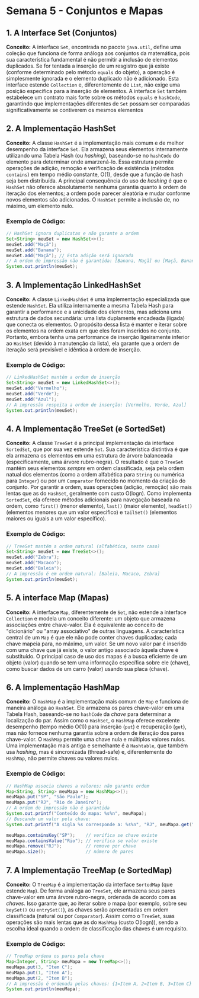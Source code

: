 # Semana 5 - Conjuntos e Mapas

## 1. A Interface Set (Conjuntos)

**Conceito:** A interface `Set`, encontrada no pacote `java.util`, define uma coleção que funciona de forma análoga aos conjuntos da matemática, pois sua característica fundamental é não permitir a inclusão de elementos duplicados. Se for tentada a inserção de um resgistro que já existe (conforme determinado pelo método `equals` do objeto), a operação é simplesmente ignorada e o elemento duplicado não é adicionado. Esta interface estende `Collection` e, diferentemente de `List`, não exige uma posição específica para a inserção de elementos. A interface `Set` também estabelece um contrato mais forte sobre os métodos `equals` e `hashCode`, garantindo que implementações diferentes de `Set` possam ser comparadas significativamente se contiverem os mesmos elementos

## 2. A Implementação HashSet

**Conceito:** A classe `HashSet` é a implementação mais comum e de melhor desempenho da interface `Set`. Ela armazena seus elementos internamente utilizando uma Tabela Hash (ou *hashing*), baseando-se no `hashCode` do elemento para determinar onde amarzená-lo. Essa estrutura permite operações de adição, remoção e verificação de existência (métodos  `contains`) em tempo médio constante, O(1), desde que a função de hash seja bem distribuída. A principal consequência do uso de *hashing* é que o `HashSet` não oferece absolutamente nenhuma garantia quanto à ordem de iteração dos elementos; a ordem pode parecer aleatória e mudar conforme novos elementos são adicionados. O `HashSet` permite a inclusão de, no máximo, um elemento nulo.

### Exemplo de Código:

```Java
// HashSet ignora duplicatas e não garante a ordem
Set<String> meuSet = new HashSet<>();
meuSet.add("Maçã");
meuSet.add("Banana");
meuSet.add("Maçã"); // Esta adição será ignorada
// A ordem de impressão não é garantida: [Banana, Maçã] ou [Maçã, Banana]
System.out.println(meuSet);
```

## 3. A Implementação LinkedHashSet

**Conceito:** A classe `LinkedHashSet` é uma implementação especializada que estende  `HashSet`. Ela utiliza internamente a mesma Tabela Hash para garantir a performance e a unicidade dos elementos, mas adiciona uma estrutura de dados secundária: uma lista duplamente encadeada (ligada) que conecta os elementos. O propósito dessa lista é manter e iterar sobre os elementos na ordem exata em que eles foram inseridos no conjunto. Portanto, embora tenha uma performance de inserção ligeiramente inferior ao `HashSet` (devido à manutenção da lista), ela garante que a ordem de iteração será previsível e idêntica à ordem de inserção.

### Exemplo de Código:

```Java
// LinkedHashSet mantém a ordem de inserção
Set<String> meuSet = new LinkedHashSet<>();
meuSet.add("Vermelho");
meuSet.add("Verde");
meuSet.add("Azul");
// A impressão respeita a ordem de inserção: [Vermelho, Verde, Azul]
System.out.println(meuSet);
```

## 4. A Implementação TreeSet (e SortedSet)

**Conceito:** A classe `TreeSet` é a principal implementação da interface `SortedSet`, que por sua vez estende `Set`. Sua característica distintiva é que ela armazena os elementos em uma estrutura de árvore balanceada (especificamente, uma árvore rubro-negra). O resultado é que o `TreeSet` mantém seus elementos *sempre* em ordem classificada, seja pela ordem natual dos elementos (como a ordem alfabética para `String` ou numérica para `Integer`) ou por um `Comparator` fornecido no momento da criação do conjunto. Por garantir a ordem, suas operações (adição, remoção) são mais lentas que as do `HashSet`, geralmente com custo O(logn). Como implementa `SortedSet`, ela oferece métodos adicionais para navegação baseada na ordem, como `first()` (menor elemento), `last()` (maior elemento), `headSet()` (elementos menores que um valor específico) e `tailSet()` (elementos maiores ou iguais a um valor específico).

### Exemplo de Código:

```Java
// TreeSet mantém a ordem natural (alfabética, neste caso)
Set<String> meuSet = new TreeSet<>();
meuSet.add("Zebra");
meuSet.add("Macaco");
meuSet.add("Baleia");
// A impressão é em ordem natural: [Baleia, Macaco, Zebra]
System.out.println(meuSet);
```

## 5. A interface Map (Mapas)

**Conceito:** A interface `Map`, diferentemente de `Set`, não estende a interface `Collection` e modela um conceito diferente: um objeto que armazena associações entre chave-valor. Ela é equivalente ao conceito de "dicionário" ou "array associativo" de outras linguagens. A característica central de um `Map` é que ele não pode conter chaves duplicadas; cada chave mapeia para, no máximo, um valor. Se um novo valor par é inserido com uma chave que já existe, o valor antigo associado àquela chave é substituído. O principal caso de uso dos mapas é a busca eficiente de um objeto (valor) quando se tem uma informação específica sobre ele (chave), como buscar dados de um carro (valor) usando sua placa (chave).

## 6. A Implementação HashMap

**Conceito:** O `HashMap` é a implementação mais comum de `Map` e funciona de maneira análoga ao `HashSet`. Ele armazena os pares chave-valor em uma Tabela Hash, baseando-se no `hashCode` da *chave* para determinar a localização do par. Assim como o `HashSet`, o `HashMap` oferece excelente desempenho (tempo médio O(1)) para inserção (`put`) e recuperação (`get`), mas não fornece nenhuma garantia sobre a ordem de iteração dos pares chave-valor. O `HashMap` permite uma chave nula e múltiplos valores nulos. Uma implementação mais antiga e semelhante é a `Hashtable`, que também usa *hashing*, mas é sincronizada (thread-safe) e, diferentemente do `HashMap`, não permite chaves ou valores nulos.

### Exemplo de Código:

```Java
// HashMap associa chaves a valores; não garante ordem
Map<String, String> meuMapa = new HashMap<>();
meuMapa.put("SP", "São Paulo");
meuMapa.put("RJ", "Rio de Janeiro");
// A ordem de impressão não é garantida
System.out.printf("Conteúdo do mapa: %s%n", meuMapa);
// Buscando um valor pela chave:
System.out.printf("A sigla %s corresponde a: %s%n", "RJ", meuMapa.get("RJ"));

meuMapa.containsKey("SP");    // verifica se chave existe
meuMapa.containsValue("Rio"); // verifica se valor existe
meuMapa.remove("RJ");         // remove por chave
meuMapa.size();               // número de pares
```

## 7. A Implementação TreeMap (e SortedMap)

**Conceito:** O `TreeMap` é a implementação da interface `SortedMap` (que estende `Map`). De forma análoga ao `TreeSet`, ele armazena seus pares chave-valor em uma árvore rubro-negra, ordenada de acordo com as *chaves*. Isso garante que, ao iterar sobre o mapa (por exemplo, sobre seu `keySet()` ou `entrySet()`), as chaves serão apresentadas em ordem classificada (natural ou por `Comparator`). Assim como o `TreeSet`, suas operações são mais lentas que as do `HashMap` (custo O(logn)), sendo a escolha ideal quando a ordem de classificação das chaves é um requisito.

### Exemplo de Código:

```Java
// TreeMap ordena os pares pela chave
Map<Integer, String> meuMapa = new TreeMap<>();
meuMapa.put(3, "Item C");
meuMapa.put(1, "Item A");
meuMapa.put(2, "Item B");
// A impressão é ordenada pelas chaves: {1=Item A, 2=Item B, 3=Item C}
System.out.println(meuMapa);
```